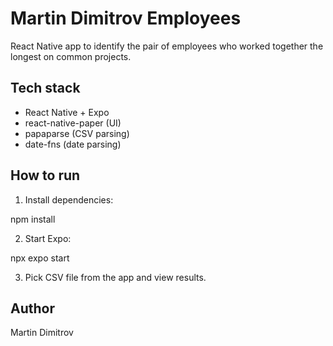 # Martin Dimitrov Employees

React Native app to identify the pair of employees who worked together the longest on common projects.

## Tech stack

- React Native + Expo
- react-native-paper (UI)
- papaparse (CSV parsing)
- date-fns (date parsing)

## How to run

1. Install dependencies:

npm install

2. Start Expo:

npx expo start

3. Pick CSV file from the app and view results.

## Author

Martin Dimitrov
